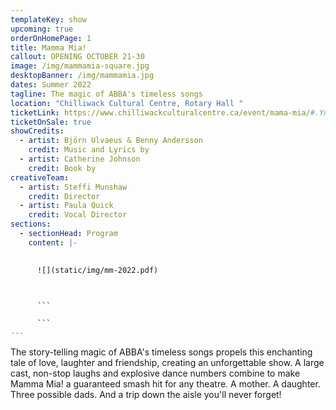 ```yaml
---
templateKey: show
upcoming: true
orderOnHomePage: 1
title: Mamma Mia!
callout: OPENING OCTOBER 21-30
image: /img/mammamia-square.jpg
desktopBanner: /img/mammamia.jpg
dates: Summer 2022
tagline: The magic of ABBA's timeless songs
location: "Chilliwack Cultural Centre, Rotary Hall "
ticketLink: https://www.chilliwackculturalcentre.ca/event/mama-mia/#.YnapZS0ZOCR
ticketOnSale: true
showCredits:
  - artist: Björn Ulvaeus & Benny Andersson
    credit: Music and Lyrics by
  - artist: Catherine Johnson
    credit: Book by
creativeTeam:
  - artist: Steffi Munshaw
    credit: Director
  - artist: Paula Quick
    credit: Vocal Director
sections:
  - sectionHead: Program
    content: |-
      

      ![](static/img/mm-2022.pdf)



      ```

      ```
---
```

The story-telling magic of ABBA's timeless songs propels this enchanting tale of love, laughter and friendship, creating an unforgettable show. A large cast, non-stop laughs and explosive dance numbers combine to make Mamma Mia! a guaranteed smash hit for any theatre. A mother. A daughter. Three possible dads. And a trip down the aisle you'll never forget!